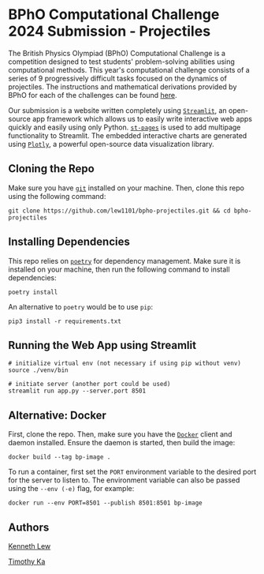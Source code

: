 # BPhO Computational Challenge 2024 Submission - Projectiles

The British Physics Olympiad (BPhO) Computational Challenge is a competition designed to test students' problem-solving abilities using computational methods. This year's computational challenge consists of a series of 9 progressively difficult tasks focused on the dynamics of projectiles. The instructions and mathematical derivations provided by BPhO for each of the challenges can be found [here](./res/instructions).

Our submission is a website written completely using [`Streamlit`](https://streamlit.io/), an open-source app framework which allows us to easily write interactive web apps quickly and easily using only Python. [`st-pages`](https://github.com/blackary/st_pages) is used to add multipage functionality to Streamlit. The embedded interactive charts are generated using [`Plotly`](https://plotly.com/python/), a powerful open-source data visualization library.

## Cloning the Repo

Make sure you have [`git`](https://git-scm.com/) installed on your machine. Then, clone this repo using the following command:

```shell
git clone https://github.com/lew1101/bpho-projectiles.git && cd bpho-projectiles
```

## Installing Dependencies

This repo relies on [`poetry`](https://python-poetry.org/) for dependency management. Make sure it is installed on your machine, then run the following command to install dependencies:

```shell
poetry install 
```

An alternative to `poetry` would be to use `pip`:

```shell
pip3 install -r requirements.txt
```

## Running the Web App using Streamlit

```shell
# initialize virtual env (not necessary if using pip without venv)
source ./venv/bin

# initiate server (another port could be used)
streamlit run app.py --server.port 8501
```

## Alternative: Docker

First, clone the repo. Then, make sure you have the [`Docker`](https://docs.docker.com/) client and daemon installed. Ensure the daemon is started, then build the image:

```shell
docker build --tag bp-image .
```

To run a container, first set the `PORT` environment variable to the desired port for the server to listen to. The environment variable can also be passed using the `--env (-e)` flag, for example:

```shell
docker run --env PORT=8501 --publish 8501:8501 bp-image
```

## Authors

[Kenneth Lew](https://github.com/lew1101)

[Timothy Ka](https://github.com/TimothyKa100)
